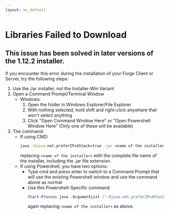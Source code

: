 ```yaml
---
layout: mc_default
---
```

# Libraries Failed to Download
## This issue has been solved in later versions of the 1.12.2 installer.

If you encounter this error during the installation of your Forge Client or Server, try the following steps:

1. Use the Jar installer, not the Installer-Win Variant
2. Open a Command Prompt/Terminal Window
    * Windows:
        1. Open the folder in Windows Explorer/File Explorer
        2. With nothing selected, hold shift and right-click anywhere that won't select anything
        3. Click "Open Command Window Here" or "Open Powershell Window Here" (Only one of these will be available)
3. The command:
    * If using CMD:
        ```bat
        java -Djava.net.preferIPv4Stack=true -jar <name of the installer>
        ```
        replacing `<name of the installer>` with the complete file name of the installer, including the .jar file extension.
    * If using Powershell, you have two options:
        * Type cmd and press enter to switch to a Command Prompt that will use the existing Powershell window and use the command above as normal
        * Use this Powershell-Specific command:
            ```powershell
            Start-Process java -ArgumentList ("-Djava.net.preferIPv4Stack=true","-jar","<name of the installer>") -NoNewWindow
            ```
            again replacing `<name of the installer>` as above.
